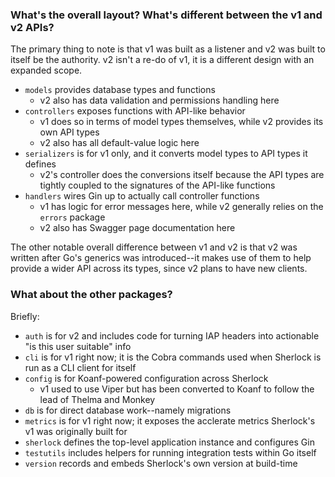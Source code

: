 ### What's the overall layout? What's different between the v1 and v2 APIs?

The primary thing to note is that v1 was built as a listener and v2 was built to itself be the authority. v2 isn't a re-do of v1, it is a different design with an expanded scope.

- `models` provides database types and functions
  - v2 also has data validation and permissions handling here
- `controllers` exposes functions with API-like behavior
  - v1 does so in terms of model types themselves, while v2 provides its own API types
  - v2 also has all default-value logic here
- `serializers` is for v1 only, and it converts model types to API types it defines
  - v2's controller does the conversions itself because the API types are tightly coupled to the signatures of the API-like functions
- `handlers` wires Gin up to actually call controller functions
  - v1 has logic for error messages here, while v2 generally relies on the `errors` package
  - v2 also has Swagger page documentation here

The other notable overall difference between v1 and v2 is that v2 was written after Go's generics was introduced--it makes use of them to help provide a wider API across its types, since v2 plans to have new clients.

### What about the other packages?
Briefly:
- `auth` is for v2 and includes code for turning IAP headers into actionable "is this user suitable" info
- `cli` is for v1 right now; it is the Cobra commands used when Sherlock is run as a CLI client for itself
- `config` is for Koanf-powered configuration across Sherlock
  - v1 used to use Viper but has been converted to Koanf to follow the lead of Thelma and Monkey
- `db` is for direct database work--namely migrations
- `metrics` is for v1 right now; it exposes the acclerate metrics Sherlock's v1 was originally built for
- `sherlock` defines the top-level application instance and configures Gin
- `testutils` includes helpers for running integration tests within Go itself
- `version` records and embeds Sherlock's own version at build-time
